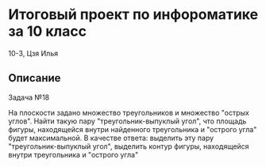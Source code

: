 # Итоговый проект по инфороматике за 10 класс

10-3,  Цзя Илья



## Описание

Задача №18

На плоскости задано множество треугольников и множество "острых углов". Найти
такую пару "треугольник-выпуклый угол", что площадь фигуры, находящейся внутри
найденного треугольника и "острого угла" будет максимальной.
В качестве ответа:
выделить эту пару "треугольник-выпуклый угол",
выделить контур фигуры, находящейся внутри треугольника и "острого угла"